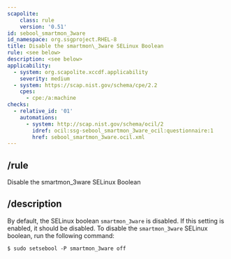 ```yaml
---
scapolite:
    class: rule
    version: '0.51'
id: sebool_smartmon_3ware
id_namespace: org.ssgproject.RHEL-8
title: Disable the smartmon\_3ware SELinux Boolean
rule: <see below>
description: <see below>
applicability:
  - system: org.scapolite.xccdf.applicability
    severity: medium
  - system: https://scap.nist.gov/schema/cpe/2.2
    cpes:
      - cpe:/a:machine
checks:
  - relative_id: '01'
    automations:
      - system: http://scap.nist.gov/schema/ocil/2
        idref: ocil:ssg-sebool_smartmon_3ware_ocil:questionnaire:1
        href: sebool_smartmon_3ware.ocil.xml
---
```



## /rule

Disable the smartmon\_3ware SELinux Boolean

## /description

By
default, the SELinux boolean `smartmon_3ware` is disabled. If this
setting is enabled, it should be disabled. To disable the
`smartmon_3ware` SELinux boolean, run the following command:

``` 
$ sudo setsebool -P smartmon_3ware off
```
